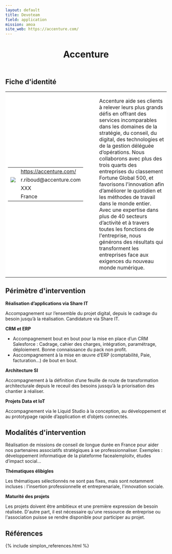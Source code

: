 ```yaml
---
layout: default
title: Devoteam
field: application
mission: amoa
site_web: https://accenture.com/
---
```


<header>
	<h1> Accenture </h1>
</header>

<div class="main">
	<h2> Fiche d'identité </h2>
	<table style="border-collapse: collapse;">
		<tr style="border: none; background-color:#FFFFFF;">
			<td style="border: none; background-color:#FFFFFF;width:20%;height:80%;">
				<div class="fiche_contact" style="">
					<table style="border-collapse: collapse;">
						<tr class="site_web" style="border: none; background-color:#FFFFFF;">
							<td style="border: none;">
								<img src="" class="fiche_icone"/>
							</td>
							<td style="border: none;">
								<a href="https://accenture.com"> https://accenture.com/ </a>
							</td>
						</tr>
						<tr class="contact" style="border: none; background-color:#FFFFFF;">
							<td style="border: none;display: table-cell;">
								<img src="{{site.base_url}}/images/email_icon.png" class="image" style="max-width:150%;vertical-align: middle;"/>
							</td>
							<td style="border: none;">
								r.riboud@accenture.com
							</td>
						</tr>
						<tr class="telephone" style="border: none; background-color:#FFFFFF;">
							<td style="border: none;">
								<img src="" class="fiche_icone"/>
							</td>
							<td style="border: none;">
								XXX
							</td>
						</tr>
						<tr class="zone" style="border: none; background-color:#FFFFFF;">
							<td style="border: none;">
								<img src="" class="fiche_icone"/>
							</td>
							<td style="border: none;">
								France
							</td>
						</tr>
					</table>
				</div>
			</td>
			<td style="width:10%;"/>
			<td style="background-color:#FFFFFF; width:60%;">
				<div class="fiche_identite">
					<p style="font-weight:normal;">
					Accenture aide ses clients à relever leurs plus grands défis en offrant des services incomparables dans les domaines de la stratégie, du conseil, du digital, des technologies et de la gestion déléguée d’opérations. Nous collaborons avec plus des trois quarts des entreprises du classement Fortune Global 500, et favorisons l'innovation afin d’améliorer le quotidien et les méthodes de travail dans le monde entier. Avec une expertise dans plus de 40 secteurs d’activité et à travers toutes les fonctions de l'entreprise, nous générons des résultats qui transforment les entreprises face aux exigences du nouveau monde numérique.
					</p>
				</div>
			</td>
		</tr>
	</table>
	<div class="perimetre_intervention">
		<h2> Périmètre d'intervention </h2>
		<strong>Réalisation d’applications via Share IT</strong>
		<p> Accompagnement sur l’ensemble du projet digital, depuis le cadrage du besoin jusqu’à la réalisation. Candidature via Share IT.</p>
		<strong>CRM et ERP</strong>
		<ul><li> Accompagnement bout en bout pour la mise en place d’un CRM Salesforce : Cadrage, cahier des charges, intégration, paramétrage, déploiement. Bonne connaissance du pack non profit.</li>
		<li> Asccompagnement à la mise en œuvre d’ERP (comptabilité, Paie, facturation…) de bout en bout.</li></ul>
		<strong>Architecture SI</strong>
		<p>Accompagnement à la définition d’une feuille de route de transformation architecturale depuis le receuil des besoins jussqu’à la priorisation des chantier à réaliser.</p>
		<strong>Projets Data et IoT</strong>
		<p>Accompagnement via le Liquid Studio à la conception, au développement et au prototypage rapide d’application et d’objets connectés.</p>
	</div>
	<div class="modalite_intervention">
		<h2> Modalités d'intervention </h2>
		<p> Réalisation de missions de conseil de longue durée en France pour aider nos partenaires associatifs stratégiques à se professionnaliser. Exemples : développement informatique de la plateforme facealemploitv, études d’impact social...  </p>
		<strong>Thématiques élibigles</strong>
		<p>Les thématiques sélectionnés ne sont pas fixes, mais sont notamment incluses : l'insertion professionnelle et entreprenariale, l'innovation sociale.</p>
		<strong>Maturité des projets</strong>
		<p>Les projets doivent être ambitieux et une première expression de besoin réalisée. D'autre part, il est nécessaire qu'une ressource de entreprise ou l'association puisse se rendre disponible pour participer au projet.</p>
	</div>
</div>
<footer class="references">
	<h2> Références </h2>
	{% include simplon_references.html %}
</footer>

